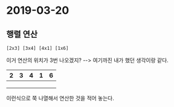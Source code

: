 # 2019-03-20

## 행렬 연산

`[2x3] [3x4] [4x1] [1x6]`

이거 연산의 위치가 3번 나오겠지? --> 여기까진 내가 했던 생각이랑 같다.

| 2    | 3    | 4    | 1    | 6    |
| ---- | ---- | ---- | ---- | ---- |
|      |      |      |      |      |
|      |      |      |      |      |
|      |      |      |      |      |

이런식으로 쭉 나열해서 연산한 것을 적어 놓는다.